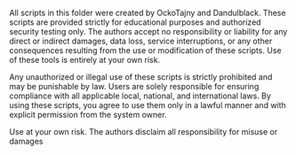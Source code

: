 All scripts in this folder were created by OckoTajny and Dandulblack. These scripts are provided strictly for educational purposes and authorized security testing only. The authors accept no responsibility or liability for any direct or indirect damages, data loss, service interruptions, or any other consequences resulting from the use or modification of these scripts. Use of these tools is entirely at your own risk.

Any unauthorized or illegal use of these scripts is strictly prohibited and may be punishable by law. Users are solely responsible for ensuring compliance with all applicable local, national, and international laws. By using these scripts, you agree to use them only in a lawful manner and with explicit permission from the system owner.

Use at your own risk. The authors disclaim all responsibility for misuse or damages
